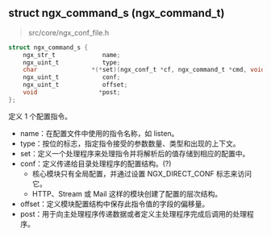 
struct ngx_command_s (ngx_command_t)
---

> src/core/ngx_conf_file.h

```c
struct ngx_command_s {
    ngx_str_t             name;
    ngx_uint_t            type;
    char               *(*set)(ngx_conf_t *cf, ngx_command_t *cmd, void *conf);
    ngx_uint_t            conf;
    ngx_uint_t            offset;
    void                 *post;
};
```

定义 1 个配置指令。

- name：在配置文件中使用的指令名称，如 listen。
- type：按位的标志，指定指令接受的参数数量、类型和出现的上下文。
- set：定义一个处理程序来处理指令并将解析后的值存储到相应的配置中。
- conf：定义传递给目录处理程序的配置结构。(?)
    - 核心模块只有全局配置，并通过设置 NGX_DIRECT_CONF 标志来访问它。
    - HTTP、Stream 或 Mail 这样的模块创建了配置的层次结构。
- offset：定义模块配置结构中保存此指令值的字段的偏移量。
- post：用于向主处理程序传递数据或者定义主处理程序完成后调用的处理程序。
